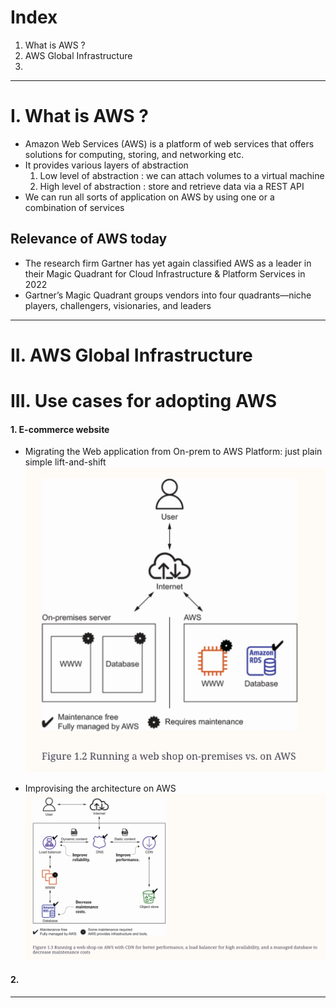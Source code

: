 # Index
1. What is AWS ?
2. AWS Global Infrastructure
3. 
------------------------------------------------------------------------------------------------------------------------------------------------------------------------------------------------------------------------------------------------------------------------------------------------------
# I. What is AWS ?
 - Amazon Web Services (AWS) is a platform of web services that offers solutions for computing, storing, and networking etc.
 - It provides various layers of abstraction
   1. Low level of abstraction   : we can attach volumes to a virtual machine
   2. High level of abstraction  : store and retrieve data via a REST API  
 - We can run all sorts of application on AWS by using one or a combination of services

## Relevance of AWS today 
 - The research firm Gartner has yet again classified AWS as a leader in their Magic Quadrant for Cloud Infrastructure & Platform Services in 2022
 - Gartner’s Magic Quadrant groups vendors into four quadrants—niche players, challengers, visionaries, and leaders

------------------------------------------------------------------------------------------------------------------------------------------------------------------------------------------------------------------------------------------------------------------------------------------------------
# II. AWS Global Infrastructure

# III. Use cases for adopting AWS
#### 1. E-commerce website

 - Migrating the Web application from On-prem to AWS Platform: just plain simple lift-and-shift
![E-commerce web application on On premises Vs AWS](../assets/ecomm-onprem-aws.png)

 - Improvising the architecture on AWS
![Full fledged architecture for E-commerce web application on AWS](../assets/full-ecomm-aws.png)


#### 2. 
------------------------------------------------------------------------------------------------------------------------------------------------------------------------------------------------------------------------------------------------------------------------------------------------------

